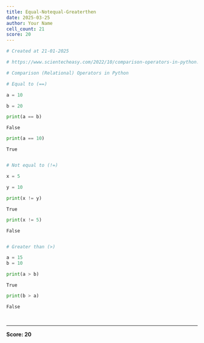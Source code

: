 ```yaml
---
title: Equal-Notequal-Greaterthen
date: 2025-03-25
author: Your Name
cell_count: 21
score: 20
---
```


```python
# Created at 21-01-2025
```


```python
# https://www.scientecheasy.com/2022/10/comparison-operators-in-python.html/
```


```python
# Comparison (Relational) Operators in Python
```


```python
# Equal to (==)
```


```python
a = 10
```


```python
b = 20
```


```python
print(a == b)
```

    False



```python
print(a == 10)
```

    True



```python

```


```python
# Not equal to (!=)
```


```python
x = 5
```


```python
y = 10
```


```python
print(x != y)
```

    True



```python
print(x != 5)
```

    False



```python

```


```python
# Greater than (>)
```


```python
a = 15
b = 10
```


```python
print(a > b)
```

    True



```python
print(b > a)
```

    False



```python

```


```python

```


---
**Score: 20**
